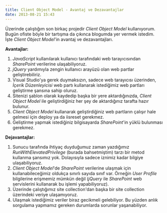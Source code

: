 ```yaml
---
title: Client Object Model - Avantaj ve Dezavantajlar
date: 2013-08-21 15:43
---
```


Üzerinde çalıştığım son birkaç projedir *Client Object Model* kullanıyorum. Bugün ofiste böyle bir tartışma da çıkınca blogumda yer vermek istedim. İşte *Client Object Model*'in avantaj ve dezavantajları.

<!--more-->
**Avantajlar:**

1. *JavaScript* kullanılarak kullanıcı tarafındaki web tarayıcısından *SharePoint* verilerine ulaşabiliyoruz.
2. *jQuery* yardımıyla zengin kullanıcı arayüzü olan web partlar geliştirebiliriz.
3. Visual Studio'ya gerek duymaksızın, sadece web tarayıcısı üzerinden, *İçerik Düzenleyicisi* web partı kullanarak istediğimiz web partları geliştirme şansına sahip oluruz.
4. Sitenizi şablon olarak kaydedip başka bir yere aktardığınızda, *Client Object Model* ile geliştirdiğiniz her şey de aktardığınız tarafta hazır bulunur.
5. *Client Object Model* kullanarak geliştirdiğiniz web partların çalışır hale gelmesi için deploy ya da iisreset gerekmez.
6. Geliştirme yapmak istediğiniz bilgisayarda *SharePoint*'in yüklü bulunması gerekmez.

**Dejavantajlar:**

1. Sunucu tarafında ihtiyaç duyduğumuz zaman yazdığımız *RunWithElevatedPrivilege* (burada bahsetmiştim) tarzı bir metod kullanma şansımız yok. Dolayısıyla sadece iznimiz kadar bilgiye ulaşabiliyoruz.
2. *Client Object Model*'de *SharePoint* verilerine ulaşmak için kullanabileceğimiz oldukça sınırlı sayıda sınıf var. Örneğin *User Profile* bilgilerine erişmemiz mümkün değil (*jQuery* ile *SharePoint* web servislerini kullanarak bu işlemi yapabiliyoruz).
3. Üzerinde çalıştığımız site collection'dan başka bir site collection üzerindeki veriye ulaşamıyoruz.
4. Ulaşmak istediğimiz veriler biraz gecikmeli gelebiliyor. Bu yüzden anlık sorgulama yapmamız gereken durumlarda sorunlar yaşanabiliyor.
